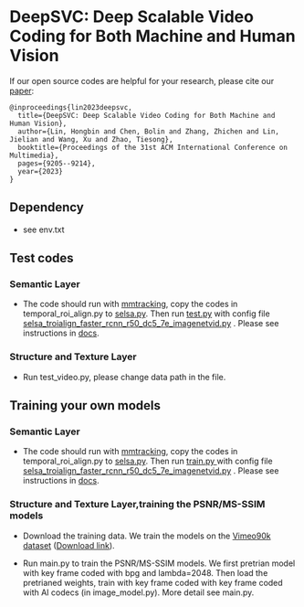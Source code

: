 # DeepSVC: Deep Scalable Video Coding for Both Machine and Human Vision

If our open source codes are helpful for your research, please cite our [paper](https://dl.acm.org/doi/10.1145/3581783.3612500):

```
@inproceedings{lin2023deepsvc,
  title={DeepSVC: Deep Scalable Video Coding for Both Machine and Human Vision},
  author={Lin, Hongbin and Chen, Bolin and Zhang, Zhichen and Lin, Jielian and Wang, Xu and Zhao, Tiesong},
  booktitle={Proceedings of the 31st ACM International Conference on Multimedia},
  pages={9205--9214},
  year={2023}
}
```

## Dependency

- see env.txt


## Test codes

### Semantic Layer

- The code should run with [mmtracking](https://github.com/open-mmlab/mmtracking), copy the codes in temporal_roi_align.py to [selsa.py](https://github.com/open-mmlab/mmtracking/blob/master/mmtrack/models/vid/selsa.py). Then run [test.py](https://github.com/open-mmlab/mmtracking/blob/master/tools/test.py) with config file [selsa_troialign_faster_rcnn_r50_dc5_7e_imagenetvid.py](https://github.com/open-mmlab/mmtracking/blob/master/configs/vid/temporal_roi_align/selsa_troialign_faster_rcnn_r50_dc5_7e_imagenetvid.py) . Please see instructions in [docs](https://github.com/open-mmlab/mmtracking/tree/master/docs).

### Structure and Texture Layer

- Run test_video.py, please change data path in the file.

## Training your own models

### Semantic Layer

- The code should run with [mmtracking](https://github.com/open-mmlab/mmtracking), copy the codes in temporal_roi_align.py to [selsa.py](https://github.com/open-mmlab/mmtracking/blob/master/mmtrack/models/vid/selsa.py). Then run [train.py ](https://github.com/open-mmlab/mmtracking/blob/master/tools/train.py) with config file [selsa_troialign_faster_rcnn_r50_dc5_7e_imagenetvid.py](https://github.com/open-mmlab/mmtracking/blob/master/configs/vid/temporal_roi_align/selsa_troialign_faster_rcnn_r50_dc5_7e_imagenetvid.py) . Please see instructions in [docs](https://github.com/open-mmlab/mmtracking/tree/master/docs).

### Structure and Texture Layer,training the PSNR/MS-SSIM models

- Download the training data. We train the models on the [Vimeo90k dataset](https://github.com/anchen1011/toflow) ([Download link](http://data.csail.mit.edu/tofu/dataset/vimeo_septuplet.zip)). 

- Run main.py to train the PSNR/MS-SSIM models. We first pretrian model with key frame coded with bpg and lambda=2048. Then load the pretrianed weights, train with key frame coded with key frame coded with AI codecs (in image_model.py). More detail see main.py.
